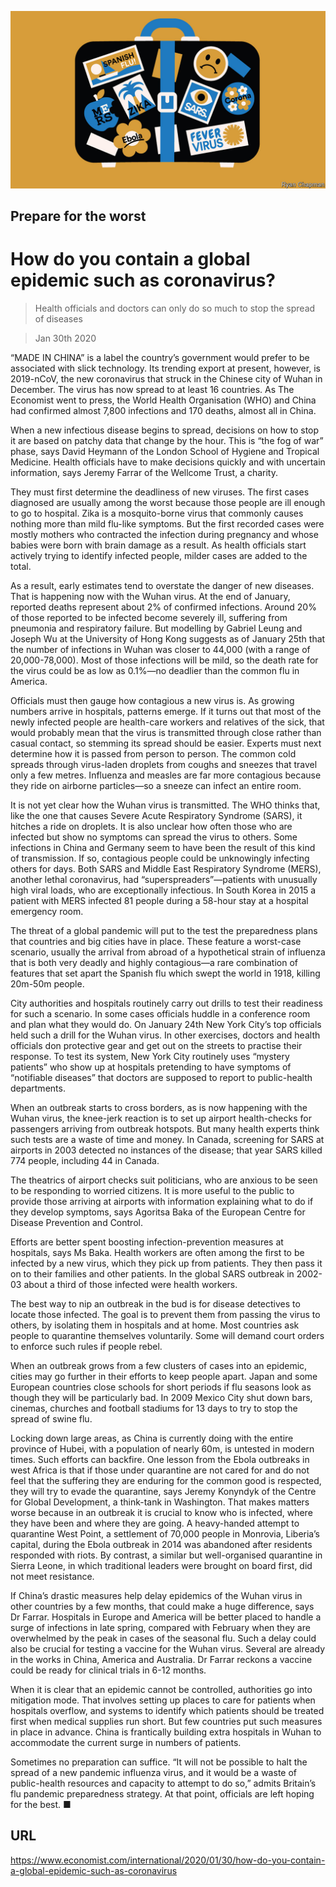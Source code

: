 ![](./images/20200201_IRD001_0.jpg)

## Prepare for the worst

# How do you contain a global epidemic such as coronavirus?

> Health officials and doctors can only do so much to stop the spread of diseases

> Jan 30th 2020

“MADE IN CHINA” is a label the country’s government would prefer to be associated with slick technology. Its trending export at present, however, is 2019-nCoV, the new coronavirus that struck in the Chinese city of Wuhan in December. The virus has now spread to at least 16 countries. As The Economist went to press, the World Health Organisation (WHO) and China had confirmed almost 7,800 infections and 170 deaths, almost all in China.

When a new infectious disease begins to spread, decisions on how to stop it are based on patchy data that change by the hour. This is “the fog of war” phase, says David Heymann of the London School of Hygiene and Tropical Medicine. Health officials have to make decisions quickly and with uncertain information, says Jeremy Farrar of the Wellcome Trust, a charity.

They must first determine the deadliness of new viruses. The first cases diagnosed are usually among the worst because those people are ill enough to go to hospital. Zika is a mosquito-borne virus that commonly causes nothing more than mild flu-like symptoms. But the first recorded cases were mostly mothers who contracted the infection during pregnancy and whose babies were born with brain damage as a result. As health officials start actively trying to identify infected people, milder cases are added to the total.

As a result, early estimates tend to overstate the danger of new diseases. That is happening now with the Wuhan virus. At the end of January, reported deaths represent about 2% of confirmed infections. Around 20% of those reported to be infected become severely ill, suffering from pneumonia and respiratory failure. But modelling by Gabriel Leung and Joseph Wu at the University of Hong Kong suggests as of January 25th that the number of infections in Wuhan was closer to 44,000 (with a range of 20,000-78,000). Most of those infections will be mild, so the death rate for the virus could be as low as 0.1%—no deadlier than the common flu in America.

Officials must then gauge how contagious a new virus is. As growing numbers arrive in hospitals, patterns emerge. If it turns out that most of the newly infected people are health-care workers and relatives of the sick, that would probably mean that the virus is transmitted through close rather than casual contact, so stemming its spread should be easier. Experts must next determine how it is passed from person to person. The common cold spreads through virus-laden droplets from coughs and sneezes that travel only a few metres. Influenza and measles are far more contagious because they ride on airborne particles—so a sneeze can infect an entire room.

It is not yet clear how the Wuhan virus is transmitted. The WHO thinks that, like the one that causes Severe Acute Respiratory Syndrome (SARS), it hitches a ride on droplets. It is also unclear how often those who are infected but show no symptoms can spread the virus to others. Some infections in China and Germany seem to have been the result of this kind of transmission. If so, contagious people could be unknowingly infecting others for days. Both SARS and Middle East Respiratory Syndrome (MERS), another lethal coronavirus, had “superspreaders”—patients with unusually high viral loads, who are exceptionally infectious. In South Korea in 2015 a patient with MERS infected 81 people during a 58-hour stay at a hospital emergency room.

The threat of a global pandemic will put to the test the preparedness plans that countries and big cities have in place. These feature a worst-case scenario, usually the arrival from abroad of a hypothetical strain of influenza that is both very deadly and highly contagious—a rare combination of features that set apart the Spanish flu which swept the world in 1918, killing 20m-50m people.

City authorities and hospitals routinely carry out drills to test their readiness for such a scenario. In some cases officials huddle in a conference room and plan what they would do. On January 24th New York City’s top officials held such a drill for the Wuhan virus. In other exercises, doctors and health officials don protective gear and get out on the streets to practise their response. To test its system, New York City routinely uses “mystery patients” who show up at hospitals pretending to have symptoms of “notifiable diseases” that doctors are supposed to report to public-health departments.

When an outbreak starts to cross borders, as is now happening with the Wuhan virus, the knee-jerk reaction is to set up airport health-checks for passengers arriving from outbreak hotspots. But many health experts think such tests are a waste of time and money. In Canada, screening for SARS at airports in 2003 detected no instances of the disease; that year SARS killed 774 people, including 44 in Canada.

The theatrics of airport checks suit politicians, who are anxious to be seen to be responding to worried citizens. It is more useful to the public to provide those arriving at airports with information explaining what to do if they develop symptoms, says Agoritsa Baka of the European Centre for Disease Prevention and Control.

Efforts are better spent boosting infection-prevention measures at hospitals, says Ms Baka. Health workers are often among the first to be infected by a new virus, which they pick up from patients. They then pass it on to their families and other patients. In the global SARS outbreak in 2002-03 about a third of those infected were health workers.

The best way to nip an outbreak in the bud is for disease detectives to locate those infected. The goal is to prevent them from passing the virus to others, by isolating them in hospitals and at home. Most countries ask people to quarantine themselves voluntarily. Some will demand court orders to enforce such rules if people rebel.

When an outbreak grows from a few clusters of cases into an epidemic, cities may go further in their efforts to keep people apart. Japan and some European countries close schools for short periods if flu seasons look as though they will be particularly bad. In 2009 Mexico City shut down bars, cinemas, churches and football stadiums for 13 days to try to stop the spread of swine flu.

Locking down large areas, as China is currently doing with the entire province of Hubei, with a population of nearly 60m, is untested in modern times. Such efforts can backfire. One lesson from the Ebola outbreaks in west Africa is that if those under quarantine are not cared for and do not feel that the suffering they are enduring for the common good is respected, they will try to evade the quarantine, says Jeremy Konyndyk of the Centre for Global Development, a think-tank in Washington. That makes matters worse because in an outbreak it is crucial to know who is infected, where they have been and where they are going. A heavy-handed attempt to quarantine West Point, a settlement of 70,000 people in Monrovia, Liberia’s capital, during the Ebola outbreak in 2014 was abandoned after residents responded with riots. By contrast, a similar but well-organised quarantine in Sierra Leone, in which traditional leaders were brought on board first, did not meet resistance.

If China’s drastic measures help delay epidemics of the Wuhan virus in other countries by a few months, that could make a huge difference, says Dr Farrar. Hospitals in Europe and America will be better placed to handle a surge of infections in late spring, compared with February when they are overwhelmed by the peak in cases of the seasonal flu. Such a delay could also be crucial for testing a vaccine for the Wuhan virus. Several are already in the works in China, America and Australia. Dr Farrar reckons a vaccine could be ready for clinical trials in 6-12 months.

When it is clear that an epidemic cannot be controlled, authorities go into mitigation mode. That involves setting up places to care for patients when hospitals overflow, and systems to identify which patients should be treated first when medical supplies run short. But few countries put such measures in place in advance. China is frantically building extra hospitals in Wuhan to accommodate the current surge in numbers of patients.

Sometimes no preparation can suffice. “It will not be possible to halt the spread of a new pandemic influenza virus, and it would be a waste of public-health resources and capacity to attempt to do so,” admits Britain’s flu pandemic preparedness strategy. At that point, officials are left hoping for the best. ■

## URL

https://www.economist.com/international/2020/01/30/how-do-you-contain-a-global-epidemic-such-as-coronavirus
